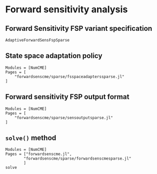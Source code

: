 # Forward sensitivity analysis
## Forward Sensitivity FSP variant specification
```@docs 
AdaptiveForwardSensFspSparse
```
## State space adaptation policy
```@autodocs
Modules = [NumCME]
Pages = [
    "forwardsenscme/sparse/fsspaceadapterssparse.jl"
]
```
## Forward sensitivity FSP output format
```@autodocs
Modules = [NumCME]
Pages = [
    "forwardsenscme/sparse/sensoutputsparse.jl"
]
```
## `solve()` method
```@autodocs
Modules = [NumCME]
Pages = ["forwardsenscme.jl",                
        "forwardsenscme/sparse/forwardsenscmesparse.jl"
        ]
solve 
```
